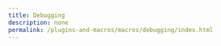 ```yaml
---
title: Debugging
description: none
permalink: /plugins-and-macros/macros/debugging/index.html
---
```

